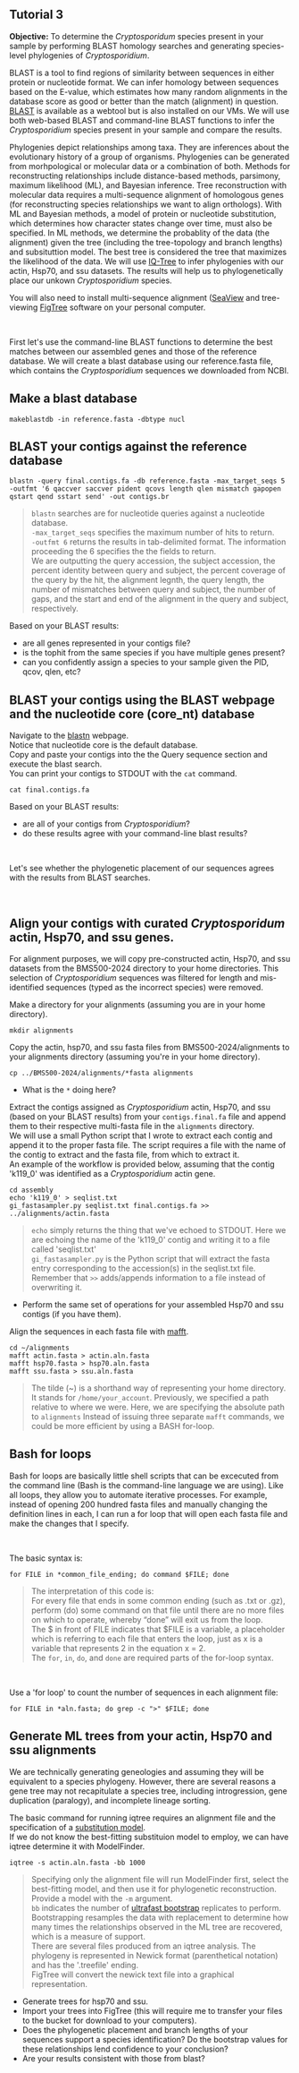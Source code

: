 ## Tutorial 3

**Objective:** To determine the _Cryptosporidum_ species present in your sample by performing BLAST homology searches and generating species-level phylogenies of _Cryptosporidium_.

BLAST is a tool to find regions of similarity between sequences in either protein or nucleotide format.  We can infer homology between sequences
based on the E-value, which estimates how many random alignments in the database score as good or better than the match (alignment) in question.
[BLAST](https://blast.ncbi.nlm.nih.gov/Blast.cgi) is available as a webtool but is also installed on our VMs.
We will use both web-based BLAST and command-line BLAST functions to infer the _Cryptosporidium_ species present in your sample and compare the results.

Phylogenies depict relationships among taxa.  They are inferences about the evolutionary history of a group of organisms.
Phylogenies can be generated from morhpological or molecular data or a combination of both.  Methods for reconstructing
relationships include distance-based methods, parsimony, maximum likelihood (ML), and Bayesian inference. 
Tree reconstruction with molecular data requires a multi-sequence alignment of homologous genes (for reconstructing species relationships we want to align orthologs).
With ML and Bayesian methods, a model of protein or nucleotide substitution, which determines how character states change over time, must also be specified.
In ML methods, we determine the probablity of the data (the alignment) given the tree (including the tree-topology and branch lengths) and subsituttion model. 
The best tree is considered the tree that maximizes the likelihood of the data.  We will use [IQ-Tree](http://www.iqtree.org/) to infer phylogenies
with our actin, Hsp70, and ssu datasets.  The results will help us to phylogenetically place our unkown _Cryptosporidium_ species.

You will also need to install multi-sequence alignment ([SeaView](https://doua.prabi.fr/software/seaview) and tree-viewing [FigTree](https://github.com/rambaut/figtree/releases) software on your personal computer.

<br>

First let's use the command-line BLAST functions to determine the best matches between our assembled genes and those of the reference database.
We will create a blast database using our reference.fasta file, which contains the _Cryptosporidium_ sequences we downloaded from NCBI.

## Make a blast database

	makeblastdb -in reference.fasta -dbtype nucl

## BLAST your contigs against the reference database

	blastn -query final.contigs.fa -db reference.fasta -max_target_seqs 5 -outfmt '6 qaccver saccver pident qcovs length qlen mismatch gapopen qstart qend sstart send' -out contigs.br

> `blastn` searches are for nucleotide queries against a nucleotide database. <br>
> `-max_target_seqs` specifies the maximum number of hits to return. <br>
> `-outfmt 6` returns the results in tab-delimited format. The information proceeding the 6 specifies the the fields to return. <br>
> We are outputting the query accession, the subject accession, the percent identity between query and subject, the percent coverage of the query by the hit, the alignment legnth, the query length,
the number of mismatches between query and subject, the number of gaps, and the start and end of the alignment in the query and subject, respectively.<br>

Based on your BLAST results:
*  are all genes represented in your contigs file?
*  is the tophit from the same species if you have multiple genes present?
*  can you confidently assign a species to your sample given the PID, qcov, qlen, etc?


## BLAST your contigs using the BLAST webpage and the nucleotide core (core_nt) database

Navigate to the [blastn](https://blast.ncbi.nlm.nih.gov/Blast.cgi?PROGRAM=blastn&PAGE_TYPE=BlastSearch&LINK_LOC=blasthome) webpage.<br>
Notice that nucleotide core is the default database.<br>
Copy and paste your contigs into the the Query sequence section and execute the blast search.<br> 
You can print your contigs to STDOUT with the `cat` command.

	cat final.contigs.fa

Based on your BLAST results:
*  are all of your contigs from _Cryptosporidium_?
*  do these results agree with your command-line blast results?

<br>

Let's see whether the phylogenetic placement of our sequences agrees with the results from BLAST searches.

<br>

## Align your contigs with curated _Cryptosporidum_ actin, Hsp70, and ssu genes.

For alignment purposes, we will copy pre-constructed actin, Hsp70, and ssu datasets from the BMS500-2024 directory to your home directories.
This selection of _Cryptosporidium_ sequences was filtered for length and mis-identified sequences (typed as the incorrect species) were removed.

Make a directory for your alignments (assuming you are in your home directory).

	mkdir alignments

Copy the actin, hsp70, and ssu fasta files from BMS500-2024/alignments to your alignments directory (assuming you're in your home directory).

	cp ../BMS500-2024/alignments/*fasta alignments

 * What is the `*` doing here?

Extract the contigs assigned as _Cryptosporidium_ actin, Hsp70, and ssu (based on your BLAST results) from your `contigs.final.fa` file and append them to their respective multi-fasta file in the `alignments` directory. <br>
We will use a small Python script that I wrote to extract each contig and append it to the proper fasta file.  The script requires a file with the name of the contig to extract and the fasta file, from which to extract it.<br>
An example of the workflow is provided below, assuming that the contig 'k119_0' was identified as a _Cryptosporidium_ actin gene.

	cd assembly
	echo 'k119_0' > seqlist.txt
 	gi_fastasampler.py seqlist.txt final.contigs.fa >> ../alignments/actin.fasta

> `echo` simply returns the thing that we've echoed to STDOUT.  Here we are echoing the name of the 'k119_0' contig and writing it to a file called 'seqlist.txt'<br>
> `gi_fastasampler.py` is the Python script that will extract the fasta entry corresponding to the accession(s) in the seqlist.txt file.<br>
>  Remember that `>>` adds/appends information to a file instead of overwriting it.<br>
* Perform the same set of operations for your assembled Hsp70 and ssu contigs (if you have them).

Align the sequences in each fasta file with [mafft](https://mafft.cbrc.jp/alignment/software/).

	cd ~/alignments
 	mafft actin.fasta > actin.aln.fasta
  	mafft hsp70.fasta > hsp70.aln.fasta
   	mafft ssu.fasta > ssu.aln.fasta

> The tilde (~) is a shorthand way of representing your home directory.  It stands for `/home/your_account`.  Previously, we specified a path relative to where we were.  Here, we are specifying the absolute path to `alignments`
> Instead of issuing three separate `mafft` commands, we could be more efficient by using a BASH for-loop.

## Bash for loops


Bash for loops are basically little shell scripts that can be excecuted from the command line (Bash is the command-line language we are using). Like all loops, they allow you to automate iterative processes. For example, instead of opening 200 hundred fasta files and manually changing the definition lines in each, I can run a for loop that will open each fasta file and make the changes that I specify.

<br>

The basic syntax is:

	for FILE in *common_file_ending; do command $FILE; done

> The interpretation of this code is: <br>
> For every file that ends in some common ending (such as .txt or .gz), perform (do) some command on that file until there are no more files on which to operate, whereby “done” will exit us from the loop. <br>
> The $ in front of FILE indicates that $FILE is a variable, a placeholder which is referring to each file that enters the loop, just as x is a variable that represents 2 in the equation x = 2. <br>
> The `for`, `in`, `do`, and `done` are required parts of the for-loop syntax.

<br>

Use a 'for loop' to count the number of sequences in each alignment file:

	for FILE in *aln.fasta; do grep -c ">" $FILE; done


## Generate ML trees from your actin, Hsp70 and ssu alignments

We are technically generating geneologies and assuming they will be equivalent to a species phylogeny.  However, there are several reasons a gene tree may not recapitulate a species tree, including introgression, gene duplication (paralogy), and incomplete lineage sorting.

The basic command for running iqtree requires an alignment file and the specification of a [substitution model](http://www.iqtree.org/doc/Substitution-Models).<br>
If we do not know the best-fitting substituion model to employ, we can have iqtree determine it with ModelFinder.

	iqtree -s actin.aln.fasta -bb 1000

> Specifying only the alignment file will run ModelFinder first, select the best-fitting model, and then use it for phylogenetic reconstruction. <br>
> Provide a model with the `-m` argument. <br>
> `bb` indicates the number of [ultrafast bootstrap](http://www.iqtree.org/doc/Tutorial#assessing-branch-supports-with-ultrafast-bootstrap-approximation) replicates to perform. Bootstrapping resamples the data with replacement to determine how many times the relationships observed in the ML tree are recovered, which is a measure of support. <br>
> There are several files produced from an iqtree analysis.  The phylogeny is represented in Newick format (parenthetical notation) and has the '.treefile' ending. <br>
> FigTree will convert the newick text file into a graphical representation.
* Generate trees for hsp70 and ssu.
* Import your trees into FigTree (this will require me to transfer your files to the bucket for download to your computers).
* Does the phylogenetic placement and branch lengths of your sequences support a species identification? Do the bootstrap values for these relationships lend confidence to your conclusion?
* Are your results consistent with those from blast?


